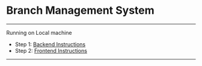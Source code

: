 # Branch Management System

---

Running on Local machine

- Step 1: [Backend Instructions](https://github.com/SayujKuickel/manage-branch/blob/main/backend/README.md)
- Step 2: [Frontend Instructions](https://github.com/SayujKuickel/manage-branch/blob/main/frontend/README.md)

---
